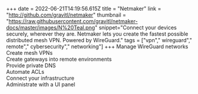 +++
date = 2022-06-21T14:19:56.615Z
title = "Netmaker"
link = "http://github.com/gravitl/netmaker"
thumbnail = "https://raw.githubusercontent.com/gravitl/netmaker-docs/master/images/N%20Teal.png"
snippet="Connect your devices securely, wherever they are. Netmaker lets you create the fastest possible distributed mesh VPN. Powered by WireGuard."
tags = ["vpn"," wireguard"," remote"," cybersecurity"," networking"]
+++
Manage WireGuard networks  
Create mesh VPNs  
Create gateways into remote environments  
Provide private DNS  
Automate ACLs  
Connect your infrastructure  
Administrate with a UI panel  
